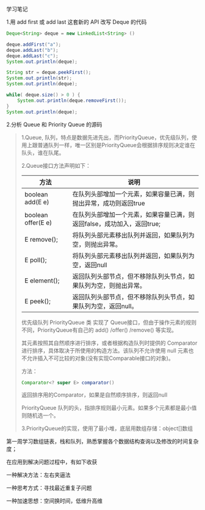 学习笔记

1.用 add first 或 add last 这套新的 API 改写 Deque 的代码

```java
Deque<String> deque = new LinkedList<String> ()

deque.addFirst("a");
deque.addLast("b");
deque.addLast("c");
System.out.println(deque);

String str = deque.peekFirst();
System.out.println(str);
System.out.println(deque);

while( deque.size() > 0 ) {
    System.out.println(deque.removeFirst());
}
System.out.println(deque);
```



2.分析 Queue 和 Priority Queue 的源码

> 1.Queue, 队列，特点是数据先进先出，而PriorityQueue，优先级队列，使用上跟普通队列一样，唯一区别是PriorityQueue会根据排序规则决定谁在队头，谁在队尾。
>
> 
>
> 2.Queue接口方法声明如下：
>
> | 方法               | 说明                                                         |
> | ------------------ | ------------------------------------------------------------ |
> | boolean add(E e)   | 在队列头部增加一个元素，如果容量已满，则抛出异常，成功则返回true |
> | boolean offer(E e) | 在队列头部增加一个元素，如果容量已满，则返回false，成功加入，返回true; |
> | E remove();        | 将队列头部元素移出队列并返回，如果队列为空，则抛出异常。     |
> | E poll();          | 将队列头部元素移出队列并返回，如果队列为空，返回null         |
> | E element();       | 返回队列头部节点，但不移除队列头节点，如果队列为空，则抛出异常。 |
> | E peek();          | 返回队列头部节点，但不移除队列头节点，如果队列为空，返回null。 |
>
> 优先级队列 PriorityQueue 类 实现了 Queue接口，但由于操作元素的规则不同，PriorityQueue有自己的 add() /offer() /remove() 等实现。
>
> 其元素按照其自然顺序进行排序，或者根据构造队列时提供的 Comparator 进行排序，具体取决于所使用的构造方法。该队列不允许使用 null 元素也不允许插入不可比较的对象(没有实现Comparable接口的对象)。
>
> 方法：
>
> ```java
> Comparator<? super E>	comparator()
> ```
>
> 返回排序用的Comparator，如果是自然顺序排序，则返回null
>
> PriorityQueue 队列的头，指排序规则最小元素。如果多个元素都是最小值则随机选一个。
>
>  
>
> 3.PriorityQueue的实现，使用了最小堆，底层用数组存储：object[]数组
>
> 



第一周学习数组链表，栈和队列，熟悉掌握各个数据结构查询以及修改的时间复杂度；

在应用到解决问题过程中，有如下收获

一种解决方法：左右夹逼法

一种思考方式：寻找最近重复子问题

一种加速思想：空间换时间，低维升高维